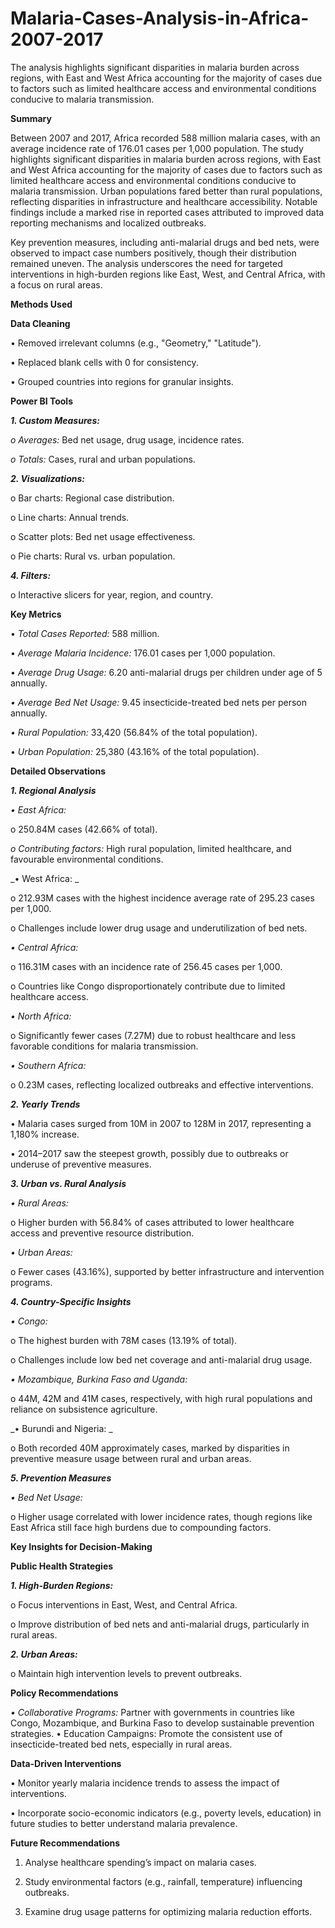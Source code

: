 # Malaria-Cases-Analysis-in-Africa-2007-2017
The analysis highlights significant disparities in malaria  burden across regions, with East and West Africa accounting for the majority of cases due to  factors such as limited healthcare access and environmental conditions conducive to malaria  transmission.

**Summary**

Between 2007 and 2017, Africa recorded 588 million malaria cases, with an average incidence  rate of 176.01 cases per 1,000 population. The study highlights significant disparities in malaria  burden across regions, with East and West Africa accounting for the majority of cases due to  factors such as limited healthcare access and environmental conditions conducive to malaria  transmission. Urban populations fared better than rural populations, reflecting disparities in  infrastructure and healthcare accessibility. Notable findings include a marked rise in reported  cases attributed to improved data reporting mechanisms and localized outbreaks. 

Key prevention measures, including anti-malarial drugs and bed nets, were observed to impact  case numbers positively, though their distribution remained uneven. The analysis underscores  the need for targeted interventions in high-burden regions like East, West, and Central Africa,  with a focus on rural areas. 

**Methods Used**

**Data Cleaning**

• Removed irrelevant columns (e.g., "Geometry," "Latitude"). 

• Replaced blank cells with 0 for consistency. 

• Grouped countries into regions for granular insights. 

**Power BI Tools** 

_**1. Custom Measures:**_
  
_o Averages:_ Bed net usage, drug usage, incidence rates. 

_o Totals:_ Cases, rural and urban populations. 

_**2. Visualizations:**_

o Bar charts: Regional case distribution. 

o Line charts: Annual trends. 

o Scatter plots: Bed net usage effectiveness. 

o Pie charts: Rural vs. urban population.

_**4. Filters:**_

o Interactive slicers for year, region, and country. 

**Key Metrics**

• _Total Cases Reported:_ 588 million. 

• _Average Malaria Incidence:_ 176.01 cases per 1,000 population. 

• _Average Drug Usage:_ 6.20 anti-malarial drugs per children under age of 5 annually. 

_• Average Bed Net Usage:_ 9.45 insecticide-treated bed nets per person annually.

_• Rural Population:_ 33,420 (56.84% of the total population). 

• _Urban Population:_ 25,380 (43.16% of the total population). 

**Detailed Observations**

_**1. Regional Analysis**_

_• East Africa:_

o 250.84M cases (42.66% of total). 

_o Contributing factors:_ High rural population, limited healthcare, and favourable environmental conditions. 

_• West Africa:  _

o 212.93M cases with the highest incidence average rate of 295.23 cases per  1,000.

o Challenges include lower drug usage and underutilization of bed nets. 

_• Central Africa:_  

o 116.31M cases with an incidence rate of 256.45 cases per 1,000. 

o Countries like Congo disproportionately contribute due to limited healthcare  access. 

_• North Africa:_

o Significantly fewer cases (7.27M) due to robust healthcare and less favorable  conditions for malaria transmission. 

_• Southern Africa:_

o 0.23M cases, reflecting localized outbreaks and effective interventions. 

_**2. Yearly Trends**_

• Malaria cases surged from 10M in 2007 to 128M in 2017, representing a 1,180%  increase. 

• 2014–2017 saw the steepest growth, possibly due to outbreaks or underuse of  preventive measures. 

_**3. Urban vs. Rural Analysis**_

_• Rural Areas:_

o Higher burden with 56.84% of cases attributed to lower healthcare access and  preventive resource distribution. 

_• Urban Areas:_

o Fewer cases (43.16%), supported by better infrastructure and intervention  programs. 

_**4. Country-Specific Insights**_ 

_• Congo:_

o The highest burden with 78M cases (13.19% of total). 

o Challenges include low bed net coverage and anti-malarial drug usage. 

_• Mozambique, Burkina Faso and Uganda:_  

o 44M, 42M and 41M cases, respectively, with high rural populations and  reliance on subsistence agriculture. 

_• Burundi and Nigeria: _

o Both recorded 40M approximately cases, marked by disparities in preventive  measure usage between rural and urban areas. 

_**5. Prevention Measures**_

_• Bed Net Usage:_ 

o Higher usage correlated with lower incidence rates, though regions like East  Africa still face high burdens due to compounding factors. 

**Key Insights for Decision-Making**

**Public Health Strategies**

_**1. High-Burden Regions:**_

o Focus interventions in East, West, and Central Africa. 

o Improve distribution of bed nets and anti-malarial drugs, particularly in rural  areas. 

**_2. Urban Areas:_**

o Maintain high intervention levels to prevent outbreaks.

**Policy Recommendations**

_• Collaborative Programs:_ Partner with governments in countries like Congo,  Mozambique, and Burkina Faso to develop sustainable prevention strategies. • Education Campaigns: Promote the consistent use of insecticide-treated bed nets,  especially in rural areas. 

**Data-Driven Interventions**

• Monitor yearly malaria incidence trends to assess the impact of interventions.

• Incorporate socio-economic indicators (e.g., poverty levels, education) in future studies  to better understand malaria prevalence. 

**Future Recommendations**

1. Analyse healthcare spending’s impact on malaria cases.
   
2. Study environmental factors (e.g., rainfall, temperature) influencing outbreaks.

3. Examine drug usage patterns for optimizing malaria reduction efforts.
